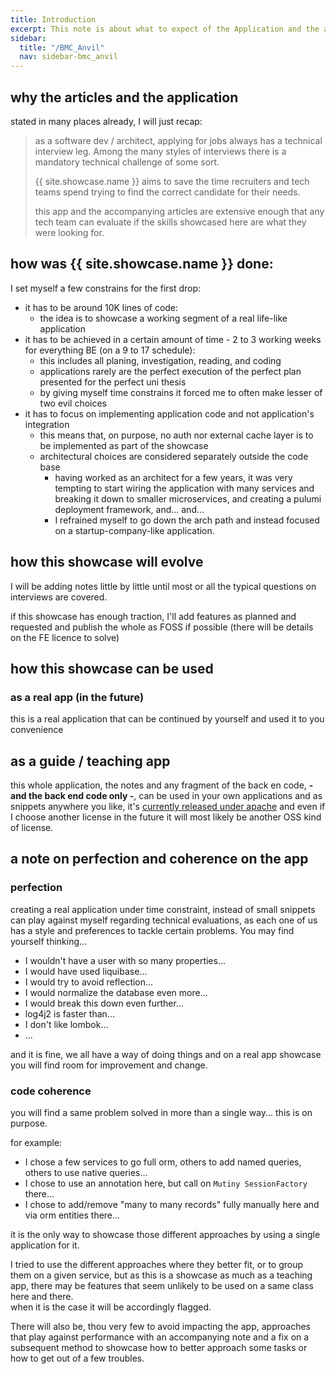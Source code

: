 ```yaml
---
title: Introduction
excerpt: This note is about what to expect of the Application and the accompanying articles
sidebar:
  title: "/BMC_Anvil"
  nav: sidebar-bmc_anvil
---
```


## why the articles and the application

stated in many places already, I will just recap:

> as a software dev / architect, applying for jobs always has a technical interview leg. Among the many styles of interviews there is a
> mandatory technical challenge of some sort.
>
> {{ site.showcase.name }} aims to save the time recruiters and tech teams spend trying to find the correct candidate for their needs.
>
> this app and the accompanying articles are extensive enough that any tech team can evaluate if the skills showcased here are what they
> were
> looking for.

## how was {{ site.showcase.name }} done:

I set myself a few constrains for the first drop:

* it has to be around 10K lines of code:
    * the idea is to showcase a working segment of a real life-like application
* it has to be achieved in a certain amount of time - 2 to 3 working weeks for everything BE (on a 9 to 17 schedule):
    * this includes all planing, investigation, reading, and coding
    * applications rarely are the perfect execution of the perfect plan presented for the perfect uni thesis
    * by giving myself time constrains it forced me to often make lesser of two evil choices
* it has to focus on implementing application code and not application's integration
    * this means that, on purpose, no auth nor external cache layer is to be implemented as part of the showcase
    * architectural choices are considered separately outside the code base
        * having worked as an architect for a few years, it was very tempting to start wiring the application with many services and
          breaking it down to smaller microservices, and creating a pulumi deployment framework, and... and...
        * I refrained myself to go down the arch path and instead focused on a startup-company-like application.

## how this showcase will evolve

I will be adding notes little by little until most or all the typical questions on interviews are covered.

if this showcase has enough traction, I'll add features as planned and requested and publish the whole as FOSS if possible (there will be
details on the FE licence to solve)

## how this showcase can be used

### as a real app (in the future)

this is a real application that can be continued by yourself and used it to you convenience

## as a guide / teaching app

this whole application, the notes and any fragment of the back en code, **- and the back end code only -**, can be used in your own
applications and as snippets anywhere you like, it's [currently released under apache](2023-05-23-bmc-anvil-intro-licenses) and even if I
choose another license in the future it will most likely be another OSS kind of license.

## a note on perfection and coherence on the app

### perfection

creating a real application under time constraint, instead of small snippets can play against myself regarding technical evaluations, as
each one of us has a style and preferences to tackle certain problems. You may find yourself thinking...

* I wouldn't have a user with so many properties...
* I would have used liquibase...
* I would try to avoid reflection...
* I would normalize the database even more...
* I would break this down even further...
* log4j2 is faster than...
* I don't like lombok...
* ...

and it is fine, we all have a way of doing things and on a real app showcase you will find room for improvement and change.

### code coherence

you will find a same problem solved in more than a single way... this is on purpose.

for example:

* I chose a few services to go full orm, others to add named queries, others to use native queries...
* I chose to use an annotation here, but call on `Mutiny SessionFactory` there...
* I chose to add/remove "many to many records" fully manually here and via orm entities there...

it is the only way to showcase those different approaches by using a single application for it.

I tried to use the different approaches where they better fit, or to group them on a given service, but as this is a showcase as much as a
teaching app, there may be features that seem unlikely to be used on a same class here and there.<br>
when it is the case it will be accordingly flagged.

There will also be, thou very few to avoid impacting the app, approaches that play against performance with an accompanying note and a fix
on a subsequent method to showcase how to better approach some tasks or how to get out of a few troubles.


